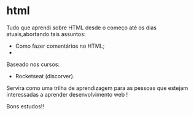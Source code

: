 # html

Tudo que aprendi sobre HTML desde o começo até os dias atuais,abortando tais assuntos:

- Como fazer comentários no HTML;
- 


Baseado nos cursos:

- Rocketseat (discorver).



Servira como uma trilha de aprendizagem para as pessoas que estejam interessadas a aprender desenvolvimento web !

Bons estudos!!
